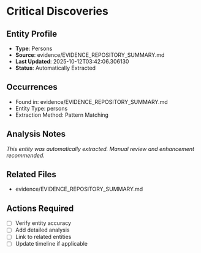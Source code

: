 # Critical Discoveries

## Entity Profile
- **Type**: Persons
- **Source**: evidence/EVIDENCE_REPOSITORY_SUMMARY.md
- **Last Updated**: 2025-10-12T03:42:06.306130
- **Status**: Automatically Extracted

## Occurrences
- Found in: evidence/EVIDENCE_REPOSITORY_SUMMARY.md
- Entity Type: persons
- Extraction Method: Pattern Matching

## Analysis Notes
*This entity was automatically extracted. Manual review and enhancement recommended.*

## Related Files
- evidence/EVIDENCE_REPOSITORY_SUMMARY.md

## Actions Required
- [ ] Verify entity accuracy
- [ ] Add detailed analysis
- [ ] Link to related entities
- [ ] Update timeline if applicable
